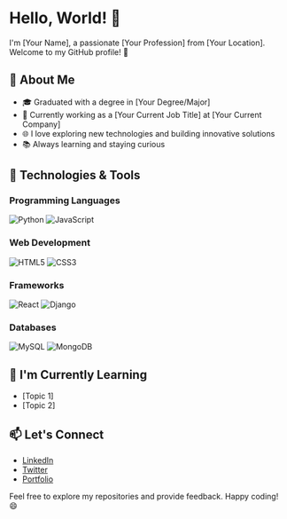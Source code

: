 # Hello, World! 👋

I'm [Your Name], a passionate [Your Profession] from [Your Location]. Welcome to my GitHub profile! 🚀

## 📌 About Me

- 🎓 Graduated with a degree in [Your Degree/Major]
- 💼 Currently working as a [Your Current Job Title] at [Your Current Company]
- 🌐 I love exploring new technologies and building innovative solutions
- 📚 Always learning and staying curious

## 🔧 Technologies & Tools

### Programming Languages
![Python](https://img.shields.io/badge/-Python-3776AB?style=flat-square&logo=python&logoColor=white)
![JavaScript](https://img.shields.io/badge/-JavaScript-F7DF1E?style=flat-square&logo=javascript&logoColor=black)
<!-- Add more languages as needed -->

### Web Development
![HTML5](https://img.shields.io/badge/-HTML5-E34F26?style=flat-square&logo=html5&logoColor=white)
![CSS3](https://img.shields.io/badge/-CSS3-1572B6?style=flat-square&logo=css3&logoColor=white)
<!-- Add more web development tools as needed -->

### Frameworks
![React](https://img.shields.io/badge/-React-61DAFB?style=flat-square&logo=react&logoColor=black)
![Django](https://img.shields.io/badge/-Django-092E20?style=flat-square&logo=django&logoColor=white)
<!-- Add more frameworks as needed -->

### Databases
![MySQL](https://img.shields.io/badge/-MySQL-4479A1?style=flat-square&logo=mysql&logoColor=white)
![MongoDB](https://img.shields.io/badge/-MongoDB-47A248?style=flat-square&logo=mongodb&logoColor=white)
<!-- Add more databases as needed -->

## 🌱 I'm Currently Learning

- [Topic 1]
- [Topic 2]
<!-- Add more topics as needed -->

## 📫 Let's Connect

- [LinkedIn](https://www.linkedin.com/in/yourusername/)
- [Twitter](https://twitter.com/yourusername/)
- [Portfolio](https://yourportfolio.com/)

Feel free to explore my repositories and provide feedback. Happy coding! 😄
